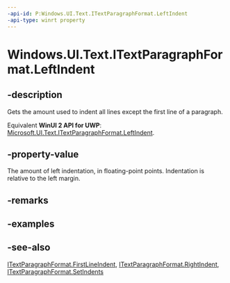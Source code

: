 ```yaml
---
-api-id: P:Windows.UI.Text.ITextParagraphFormat.LeftIndent
-api-type: winrt property
---
```


<!-- Property syntax
public float LeftIndent { get; }
-->

# Windows.UI.Text.ITextParagraphFormat.LeftIndent

## -description
Gets the amount used to indent all lines except the first line of a paragraph.

Equivalent **WinUI 2 API for UWP**: [Microsoft.UI.Text.ITextParagraphFormat.LeftIndent](/windows/winui/api/microsoft.ui.text.itextparagraphformat.leftindent).

## -property-value
The amount of left indentation, in floating-point points. Indentation is relative to the left margin.

## -remarks


## -examples

## -see-also
[ITextParagraphFormat.FirstLineIndent](itextparagraphformat_firstlineindent.md), [ITextParagraphFormat.RightIndent](itextparagraphformat_rightindent.md), [ITextParagraphFormat.SetIndents](itextparagraphformat_setindents_1806531478.md)

